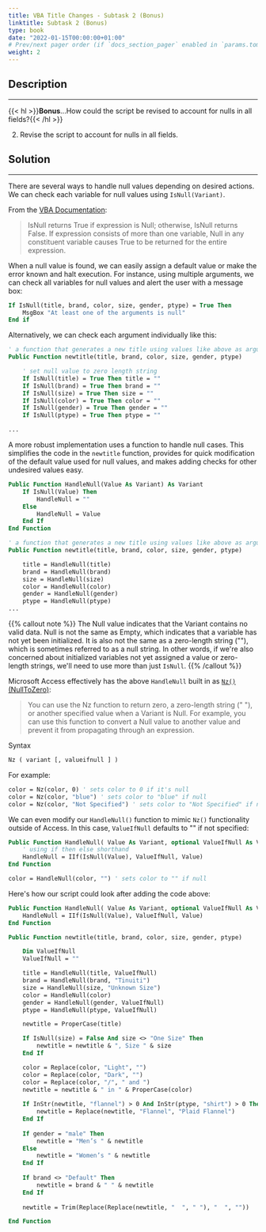 ```yaml
---
title: VBA Title Changes - Subtask 2 (Bonus)
linktitle: Subtask 2 (Bonus)
type: book
date: "2022-01-15T00:00:00+01:00"
# Prev/next pager order (if `docs_section_pager` enabled in `params.toml`)
weight: 2
---
```


## Description

***

{{< hl >}}**Bonus**...How could the script be revised to account for nulls in all fields?{{< /hl >}}
<br />

2. Revise the script to account for nulls in all fields. 

## Solution

***

There are several ways to handle null values depending on desired actions. We can check each variable for null values using `IsNull(Variant)`. 

From the [VBA Documentation](https://docs.microsoft.com/en-us/office/vba/language/reference/user-interface-help/isnull-function):

> IsNull returns True if expression is Null; otherwise, IsNull returns False. If expression consists of more than one variable, Null
> in any constituent variable causes True to be returned for the entire expression.

When a null value is found, we can easily assign a default value or make the error known and halt execution. For instance, using multiple arguments, we can check all variables for null values and alert the user with a message box:

```vb
If IsNull(title, brand, color, size, gender, ptype) = True Then
    MsgBox "At least one of the arguments is null"
End if
```

Alternatively, we can check each argument individually like this:

```vb
' a function that generates a new title using values like above as arguments
Public Function newtitle(title, brand, color, size, gender, ptype) 

    ' set null value to zero length string
    If IsNull(title) = True Then title = ""
    If IsNull(brand) = True Then brand = ""
    If IsNull(size) = True Then size = ""
    If IsNull(color) = True Then color = "" 
    If IsNull(gender) = True Then gender = "" 
    If IsNull(ptype) = True Then ptype = "" 

...
```
A more robust implementation uses a function to handle null cases. This simplifies the code in the `newtitle` function, provides for quick modification of the default value used for null values, and makes adding checks for other undesired values easy.

```vb
Public Function HandleNull(Value As Variant) As Variant
    If IsNull(Value) Then 
        HandleNull = ""
    Else
        HandleNull = Value
    End If
End Function

' a function that generates a new title using values like above as arguments
Public Function newtitle(title, brand, color, size, gender, ptype) 

    title = HandleNull(title)
    brand = HandleNull(brand)
    size = HandleNull(size)
    color = HandleNull(color)
    gender = HandleNull(gender)
    ptype = HandleNull(ptype)
...
```

{{% callout note %}}
The Null value indicates that the Variant contains no valid data. Null is not the same as Empty, which indicates that a variable has not yet been initialized. It is also not the same as a zero-length string (""), which is sometimes referred to as a null string. In other words, if we're also concerned about initialized variables not yet assigned a value or zero-length strings, we'll need to use more than just `IsNull`.
{{% /callout %}}

Microsoft Access effectively has the above `HandleNull` built in as [`Nz()` (NullToZero)](https://support.microsoft.com/en-us/office/nz-function-8ef85549-cc9c-438b-860a-7fd9f4c69b6c):

> You can use the Nz function to return zero, a zero-length string (" "), or another specified value when a Variant is Null. For
> example, you can use this function to convert a Null value to another value and prevent it from propagating through an expression.

Syntax
```vb
Nz ( variant [, valueifnull ] )
```
For example:
```vb
color = Nz(color, 0) ' sets color to 0 if it's null
color = Nz(color, "blue") ' sets color to "blue" if null
color = Nz(color, "Not Specified") ' sets color to "Not Specified" if null 
```
We can even modify our `HandleNull()` function to mimic `Nz()` functionality outside of Access. In this case, `ValueIfNull` defaults to "" if not specified:
```vb
Public Function HandleNull( Value As Variant, optional ValueIfNull As Variant = "") As Variant
    ' using if then else shorthand
    HandleNull = IIf(IsNull(Value), ValueIfNull, Value)
End Function

color = HandleNull(color, "") ' sets color to "" if null
```
Here's how our script could look after adding the code above:
```vb
Public Function HandleNull( Value As Variant, optional ValueIfNull As Variant = "" ) As Variant
    HandleNull = IIf(IsNull(Value), ValueIfNull, Value)
End Function

Public Function newtitle(title, brand, color, size, gender, ptype)  

    Dim ValueIfNull
    ValueIfNull = ""

    title = HandleNull(title, ValueIfNull)
    brand = HandleNull(brand, "Tinuiti")
    size = HandleNull(size, "Unknown Size")
    color = HandleNull(color)
    gender = HandleNull(gender, ValueIfNull)
    ptype = HandleNull(ptype, ValueIfNull)

    newtitle = ProperCase(title)  

    If IsNull(size) = False And size <> "One Size" Then  
        newtitle = newtitle & ", Size " & size  
    End If

    color = Replace(color, "Light", "")  
    color = Replace(color, "Dark", "")  
    color = Replace(color, "/", " and ")  
    newtitle = newtitle & " in " & ProperCase(color)  
  
    If InStr(newtitle, "flannel") > 0 And InStr(ptype, "shirt") > 0 Then  
        newtitle = Replace(newtitle, "Flannel", "Plaid Flannel")  
    End If  
  
    If gender = "male" Then  
        newtitle = "Men’s " & newtitle  
    Else 
        newtitle = "Women’s " & newtitle  
    End If  
  
    If brand <> "Default" Then  
        newtitle = brand & " " & newtitle  
    End If   
    
    newtitle = Trim(Replace(Replace(newtitle, "  ", " "), "  ", ""))   

End Function 
```